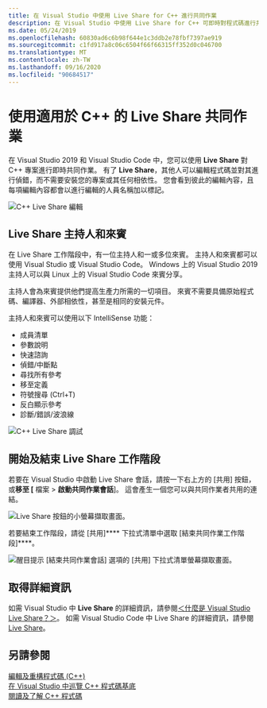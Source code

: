 ```yaml
---
title: 在 Visual Studio 中使用 Live Share for C++ 進行共同作業
description: 在 Visual Studio 中使用 Live Share for C++ 可即時對程式碼進行共同作業並予以共用。
ms.date: 05/24/2019
ms.openlocfilehash: 60830ad6c6b98f644e1c3ddb2e78fbf7397ae919
ms.sourcegitcommit: c1fd917a8c06c6504f66f66315ff352d0c046700
ms.translationtype: MT
ms.contentlocale: zh-TW
ms.lasthandoff: 09/16/2020
ms.locfileid: "90684517"
---
```

# <a name="collaborate-using-live-share-for-c"></a>使用適用於 C++ 的 Live Share 共同作業

在 Visual Studio 2019 和 Visual Studio Code 中，您可以使用 **Live Share** 對 C++ 專案進行即時共同作業。 有了 **Live Share**，其他人可以編輯程式碼並對其進行偵錯，而不需要安裝您的專案或其任何相依性。 您會看到彼此的編輯內容，且每項編輯內容都會以進行編輯的人員名稱加以標記。

![C&#43;&#43; Live Share 編輯](../ide/media/live-share-edit-cpp.png "C + + 中的 Live Share 編輯")

## <a name="live-share-host-and-guests"></a>Live Share 主持人和來賓

在 Live Share 工作階段中，有一位主持人和一或多位來賓。 主持人和來賓都可以使用 Visual Studio 或 Visual Studio Code。 Windows 上的 Visual Studio 2019 主持人可以與 Linux 上的 Visual Studio Code 來賓分享。

主持人會為來賓提供他們提高生產力所需的一切項目。 來賓不需要具備原始程式碼、編譯器、外部相依性，甚至是相同的安裝元件。

主持人和來賓可以使用以下 IntelliSense 功能：

- 成員清單
- 參數說明
- 快速諮詢
- 偵錯/中斷點
- 尋找所有參考
- 移至定義
- 符號搜尋 (Ctrl+T)
- 反白顯示參考
- 診斷/錯誤/波浪線

![C&#43;&#43; Live Share 調試](../ide/media/live-share-debug-cpp.png "在 c + + 中 Live Share 的調試")

## <a name="start-and-end-a-live-share-session"></a>開始及結束 Live Share 工作階段

若要在 Visual Studio 中啟動 Live Share 會話，請按一下右上方的 [共用] 按鈕，或**移至 [** 檔案  >  **啟動共同作業會話**]。 這會產生一個您可以與共同作業者共用的連結。

![Live Share 按鈕的小螢幕擷取畫面。](../ide/media/live-share-button-cpp.png "Live Share 按鈕")

若要結束工作階段，請從 [共用]**** 下拉式清單中選取 [結束共同作業工作階段]****。

![醒目提示 [結束共同作業會話] 選項的 [共用] 下拉式清單螢幕擷取畫面。](../ide/media/live-share-end-session-cpp.png "Live Share 按鈕")

## <a name="for-more-information"></a>取得詳細資訊

如需 Visual Studio 中 **Live Share** 的詳細資訊，請參閱[＜什麼是 Visual Studio Live Share？＞](/visualstudio/liveshare/)。 如需 Visual Studio Code 中 Live Share 的詳細資訊，請參閱 [Live Share](https://marketplace.visualstudio.com/items?itemName=ms-vsliveshare.vsliveshare)。

## <a name="see-also"></a>另請參閱

[編輯及重構程式碼 (C++)](writing-and-refactoring-code-cpp.md)</br>
[在 Visual Studio 中巡覽 C++ 程式碼基底](navigate-code-cpp.md)</br>
[閱讀及了解 C++ 程式碼](read-and-understand-code-cpp.md)</br>
